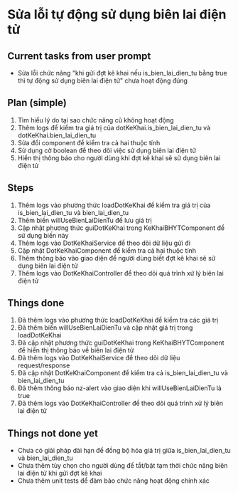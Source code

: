 # Sửa lỗi tự động sử dụng biên lai điện tử

## Current tasks from user prompt
- Sửa lỗi chức năng "khi gửi đợt kê khai nếu is_bien_lai_dien_tu bằng true thì tự động sử dụng biên lai điện tử" chưa hoạt động đúng

## Plan (simple)
1. Tìm hiểu lý do tại sao chức năng cũ không hoạt động
2. Thêm logs để kiểm tra giá trị của dotKeKhai.is_bien_lai_dien_tu và dotKeKhai.bien_lai_dien_tu
3. Sửa đổi component để kiểm tra cả hai thuộc tính
4. Sử dụng cờ boolean để theo dõi việc sử dụng biên lai điện tử
5. Hiển thị thông báo cho người dùng khi đợt kê khai sẽ sử dụng biên lai điện tử

## Steps
1. Thêm logs vào phương thức loadDotKeKhai để kiểm tra giá trị của is_bien_lai_dien_tu và bien_lai_dien_tu
2. Thêm biến willUseBienLaiDienTu để lưu giá trị
3. Cập nhật phương thức guiDotKeKhai trong KeKhaiBHYTComponent để sử dụng biến này
4. Thêm logs vào DotKeKhaiService để theo dõi dữ liệu gửi đi
5. Cập nhật DotKeKhaiComponent để kiểm tra cả hai thuộc tính
6. Thêm thông báo vào giao diện để người dùng biết đợt kê khai sẽ sử dụng biên lai điện tử
7. Thêm logs vào DotKeKhaiController để theo dõi quá trình xử lý biên lai điện tử

## Things done
1. Đã thêm logs vào phương thức loadDotKeKhai để kiểm tra các giá trị
2. Đã thêm biến willUseBienLaiDienTu và cập nhật giá trị trong loadDotKeKhai
3. Đã cập nhật phương thức guiDotKeKhai trong KeKhaiBHYTComponent để hiển thị thông báo về biên lai điện tử
4. Đã thêm logs vào DotKeKhaiService để theo dõi dữ liệu request/response
5. Đã cập nhật DotKeKhaiComponent để kiểm tra cả is_bien_lai_dien_tu và bien_lai_dien_tu
6. Đã thêm thông báo nz-alert vào giao diện khi willUseBienLaiDienTu là true
7. Đã thêm logs vào DotKeKhaiController để theo dõi quá trình xử lý biên lai điện tử

## Things not done yet
- Chưa có giải pháp dài hạn để đồng bộ hóa giá trị giữa is_bien_lai_dien_tu và bien_lai_dien_tu
- Chưa thêm tùy chọn cho người dùng để tắt/bật tạm thời chức năng biên lai điện tử khi gửi đợt kê khai
- Chưa thêm unit tests để đảm bảo chức năng hoạt động chính xác 